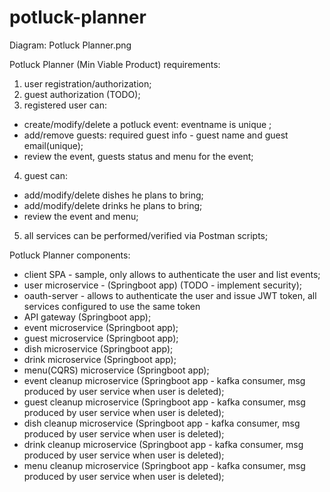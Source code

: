 # potluck-planner

Diagram: Potluck Planner.png

Potluck Planner (Min Viable Product) requirements:
1) user registration/authorization;
2) guest authorization (TODO);
3) registered user can:
  - create/modify/delete a potluck event: eventname is unique ;
  - add/remove guests: required guest info - guest name and guest email(unique);
  - review the event, guests status and menu for the event;
4) guest can:
 - add/modify/delete dishes he plans to bring;
 - add/modify/delete drinks he plans to bring;
 - review the event and menu;
5) all services can be performed/verified via Postman scripts;

Potluck Planner components:
- client SPA - sample, only allows to authenticate the user and list events;
- user microservice - (Springboot app) (TODO -  implement security);
- oauth-server -  allows to  authenticate the user and issue JWT token, all services configured to use the same token 
- API gateway (Springboot app);
- event microservice (Springboot app);
- guest microservice (Springboot app);
- dish microservice (Springboot app);
- drink microservice (Springboot app);
- menu(CQRS) microservice (Springboot app);
- event cleanup microservice (Springboot app - kafka consumer, msg produced by user service when user is deleted);
- guest cleanup microservice (Springboot app - kafka consumer, msg produced by user service when user is deleted);
- dish cleanup microservice (Springboot app - kafka consumer, msg produced by user service when user is deleted);
- drink cleanup microservice (Springboot app - kafka consumer, msg produced by user service when user is deleted);
- menu cleanup microservice (Springboot app - kafka consumer, msg produced by user service when user is deleted);


